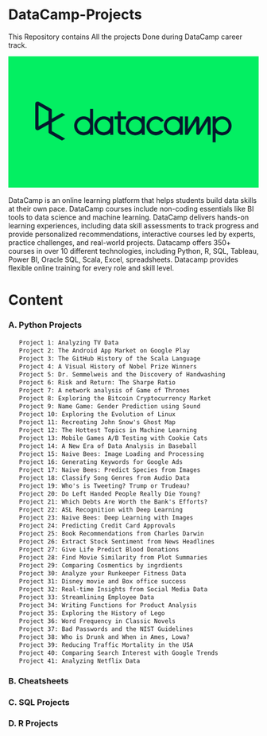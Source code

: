 # DataCamp-Projects
This Repository contains All the projects Done during DataCamp career track.

![DataCamp](datacamp.png)

DataCamp is an online learning platform that helps students build data skills at their own pace. DataCamp courses include non-coding essentials like BI tools to data science and machine learning. DataCamp delivers hands-on learning experiences, including data skill assessments to track progress and provide personalized recommendations, interactive courses led by experts, practice challenges, and real-world projects. Datacamp offers 350+ courses in over 10 different technologies, including Python, R, SQL, Tableau, Power BI, Oracle SQL, Scala, Excel, spreadsheets. Datacamp provides flexible online training for every role and skill level.

# Content
### A. Python Projects
       Project 1: Analyzing TV Data
       Project 2: The Android App Market on Google Play
       Project 3: The GitHub History of the Scala Language
       Project 4: A Visual History of Nobel Prize Winners
       Project 5: Dr. Semmelweis and the Discovery of Handwashing
       Project 6: Risk and Return: The Sharpe Ratio
       Project 7: A network analysis of Game of Thrones
       Project 8: Exploring the Bitcoin Cryptocurrency Market
       Project 9: Name Game: Gender Prediction using Sound
       Project 10: Exploring the Evolution of Linux
       Project 11: Recreating John Snow's Ghost Map
       Project 12: The Hottest Topics in Machine Learning
       Project 13: Mobile Games A/B Testing with Cookie Cats
       Project 14: A New Era of Data Analysis in Baseball
       Project 15: Naive Bees: Image Loading and Processing
       Project 16: Generating Keywords for Google Ads
       Project 17: Naive Bees: Predict Species from Images
       Project 18: Classify Song Genres from Audio Data
       Project 19: Who's is Tweeting? Trump or Trudeau?
       Project 20: Do Left Handed People Really Die Young?
       Project 21: Which Debts Are Worth the Bank's Efforts?
       Project 22: ASL Recognition with Deep Learning
       Project 23: Naive Bees: Deep Learning with Images
       Project 24: Predicting Credit Card Approvals
       Project 25: Book Recommendations from Charles Darwin
       Project 26: Extract Stock Sentiment from News Headlines
       Project 27: Give Life Predict Blood Donations
       Project 28: Find Movie Similarity from Plot Summaries
       Project 29: Comparing Cosmentics by ingrdients
       Project 30: Analyze your Runkeeper Fitness Data
       Project 31: Disney movie and Box office success
       Project 32: Real-time Insights from Social Media Data
       Project 33: Streamlining Employee Data
       Project 34: Writing Functions for Product Analysis
       Project 35: Exploring the History of Lego
       Project 36: Word Frequency in Classic Novels
       Project 37: Bad Passwords and the NIST Guidelines
       Project 38: Who is Drunk and When in Ames, Lowa?
       Project 39: Reducing Traffic Mortality in the USA
       Project 40: Comparing Search Interest with Google Trends
       Project 41: Analyzing Netflix Data
       
       
### B. Cheatsheets
### C. SQL Projects
### D. R Projects
